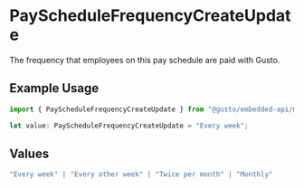 # PayScheduleFrequencyCreateUpdate

The frequency that employees on this pay schedule are paid with Gusto.

## Example Usage

```typescript
import { PayScheduleFrequencyCreateUpdate } from "@gusto/embedded-api/models/components";

let value: PayScheduleFrequencyCreateUpdate = "Every week";
```

## Values

```typescript
"Every week" | "Every other week" | "Twice per month" | "Monthly"
```